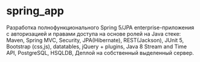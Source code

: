 # spring_app
Разработка полнофункционального Spring 5/JPA enterprise-приложения c авторизацией и правами доступа на основе ролей на Java стеке: 
Maven, 
Spring MVC, 
Security, 
JPA(Hibernate), 
REST(Jackson), 
JUnit 5, 
Bootstrap (css,js), 
datatables, 
jQuery + plugins, 
Java 8 Stream and Time API, 
PostgreSQL,
HSQLDB,
Деплой на собственный выделенный сервер.
